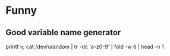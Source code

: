 # Funny

## Good variable name generator

  printf v; cat /dev/urandom | tr -dc 'a-z0-9' | fold -w 6 | head -n 1

